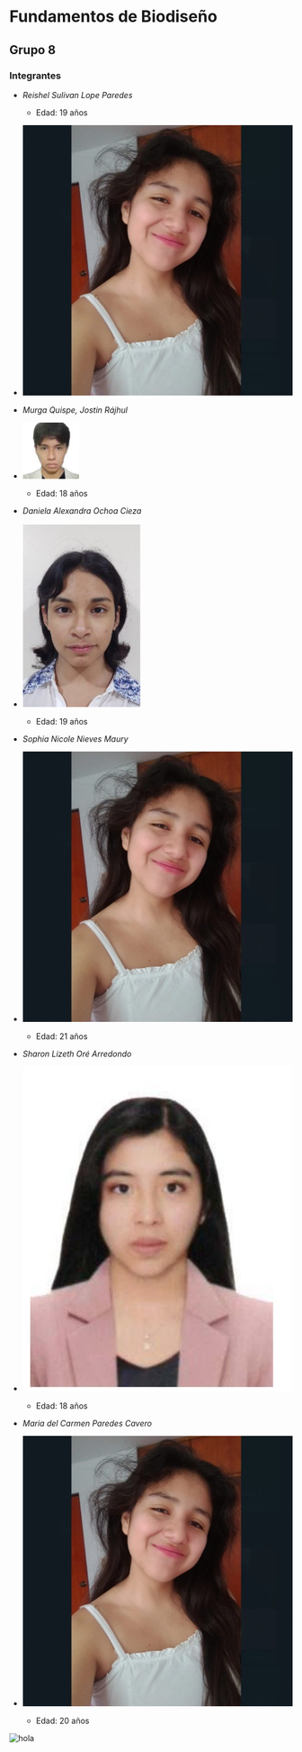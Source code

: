 # Fundamentos de Biodiseño  
## Grupo 8

### Integrantes

- *Reishel Sulivan Lope Paredes*
  - Edad: 19 años
- ![Imagen REISHEL](https://github.com/reishelsulivan/funbio/blob/main/FOTO.jfif)

- *Murga Quispe, Jostin Rájhul*
- ![Imagen JOSTIN](https://github.com/reishelsulivan/funbio/blob/main/WhatsApp%20Image%202025-08-20%20at%204.52.35%20PM%20(1).jpeg)
  - Edad: 18 años

- *Daniela Alexandra Ochoa Cieza*
- ![Imagen DANIELA](https://github.com/reishelsulivan/funbio/blob/main/FOTO%20DANIELA.jpg)
  - Edad: 19 años

- *Sophia Nicole Nieves Maury*
- ![Imagen NICOLE](https://github.com/reishelsulivan/funbio/blob/main/FOTO.jfif)
  - Edad: 21 años

- *Sharon Lizeth Oré Arredondo*
- ![Imagen LIZETH](https://github.com/reishelsulivan/funbio/blob/main/FOTO%20SHARON.jpg)
  - Edad: 18 años

- *Maria del Carmen Paredes Cavero*
- ![Imagen MARIA](https://github.com/reishelsulivan/funbio/blob/main/FOTO.jfif)
  - Edad: 20 años


![hola]( )
